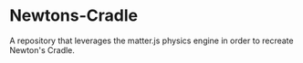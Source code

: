 # Newtons-Cradle
A repository that leverages the matter.js physics engine in order to recreate Newton's Cradle.
